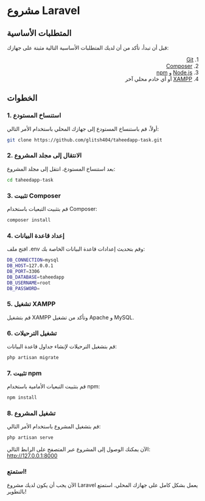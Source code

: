 # مشروع Laravel

## المتطلبات الأساسية

قبل أن تبدأ، تأكد من أن لديك المتطلبات الأساسية التالية مثبتة على جهازك:

<p dir="rtl">
1. <a href="https://git-scm.com/">Git</a><br>
2. <a href="https://getcomposer.org/">Composer</a><br>
3. <a href="https://nodejs.org/">Node.js</a> و <a href="https://www.npmjs.com/">npm</a><br>
4. <a href="https://www.apachefriends.org/index.html">XAMPP</a> أو أي خادم محلي آخر
</p>

## الخطوات

### 1. استنساخ المستودع

أولاً، قم باستنساخ المستودع إلى جهازك المحلي باستخدام الأمر التالي:

```bash
git clone https://github.com/glitsh404/taheedapp-task.git
```

### 2. الانتقال إلى مجلد المشروع

بعد استنساخ المستودع، انتقل إلى مجلد المشروع:

```bash
cd taheedapp-task
```

### 3. تثبيت Composer

قم بتثبيت التبعيات باستخدام Composer:

```bash
composer install
```

### 4. إعداد قاعدة البيانات

افتح ملف .env وقم بتحديث إعدادات قاعدة البيانات الخاصة بك:

```bash
DB_CONNECTION=mysql
DB_HOST=127.0.0.1
DB_PORT=3306
DB_DATABASE=taheedapp
DB_USERNAME=root
DB_PASSWORD=
```

### 5. تشغيل XAMPP

قم بتشغيل XAMPP وتأكد من تشغيل Apache و MySQL.

### 6. تشغيل الترحيلات

قم بتشغيل الترحيلات لإنشاء جداول قاعدة البيانات:

```bash
php artisan migrate
```

### 7. تثبيت npm

قم بتثبيت التبعيات الأمامية باستخدام npm:

```bash
npm install
```

### 8. تشغيل المشروع

قم بتشغيل المشروع باستخدام الأمر التالي:

```bash
php artisan serve
```

الآن يمكنك الوصول إلى المشروع عبر المتصفح على الرابط التالي: http://127.0.0.1:8000

### استمتع!

الآن يجب أن يكون لديك مشروع Laravel يعمل بشكل كامل على جهازك المحلي. استمتع بالتطوير!
